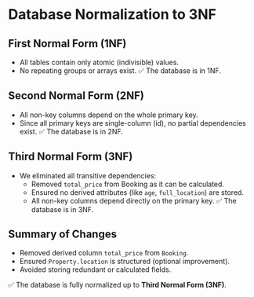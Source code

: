 # Database Normalization to 3NF

## First Normal Form (1NF)
- All tables contain only atomic (indivisible) values.
- No repeating groups or arrays exist.
✅ The database is in 1NF.

## Second Normal Form (2NF)
- All non-key columns depend on the whole primary key.
- Since all primary keys are single-column (id), no partial dependencies exist.
✅ The database is in 2NF.

## Third Normal Form (3NF)
- We eliminated all transitive dependencies:
    - Removed `total_price` from Booking as it can be calculated.
    - Ensured no derived attributes (like `age`, `full_location`) are stored.
    - All non-key columns depend directly on the primary key.
✅ The database is in 3NF.

## Summary of Changes
- Removed derived column `total_price` from `Booking`.
- Ensured `Property.location` is structured (optional improvement).
- Avoided storing redundant or calculated fields.

✅ The database is fully normalized up to **Third Normal Form (3NF)**.
